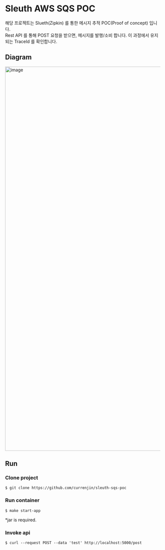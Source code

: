# Sleuth AWS SQS POC

해당 프로젝트는 Slueth(Zipkin) 를 통한 메시지 추적 POC(Proof of concept) 입니다.<br>
Rest API 를 통해 POST 요청을 받으면, 메시지를 발행/소비 합니다. 이 과정에서 유지되는 TraceId 를 확인합니다.<br>

## Diagram
<img width="1244" alt="image" src="https://user-images.githubusercontent.com/60500649/165676051-07aed263-8549-4e59-88da-730f4420f431.png">

## Run
### Clone project
```
$ git clone https://github.com/currenjin/sleuth-sqs-poc
```

### Run container
```
$ make start-app
```

*jar is required.

### Invoke api
```
$ curl --request POST --data 'test' http://localhost:5000/post
```
